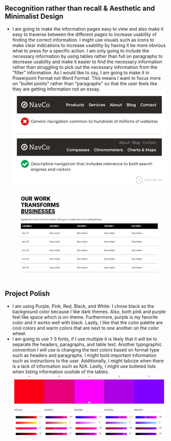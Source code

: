 Recognition rather than recall & Aesthetic and Minimalist Design
------------------------------
* I am going to make the information pages easy to view and also make it easy to traverse between the different pages to increase usability of finding the correct information. I might use visuals such as icons to make clear indications to increase usability by having it be more obvious what to press for a specific action. I am only going to include the necessary information by using tables rather than full on paragraphs to decrease usability and make it easier to find the necessary information rather than struggling to pick out the necessary information from the "filler" information. As I would like to say, I am going to make it in Powerpoint Format not Word Format. This means I want to focus more on "bullet points" rather than "paragraphs" so that the user feels like they are getting information not an essay.
![Navigation Example](./Navigation.png)
![Table Example](./Table.png)

Project Polish
--------------
* I am using Purple, Pink, Red, Black, and White. I chose black as the background color because I like dark themes. Also, both pink and purple feel like space which is on-theme. Furthermore, purple is my favorite color and it works well with black. Lastly, I like that the color palette are cool colors and warm colors that are next to one another on the color wheel.
* I am going to use 1-3 fonts, if I use multiple it is likely that it will be to separate the headers, paragraphs, and table text. Another typographic convention I will use is changing the text colors based on format type such as headers and paragraphs. I might bold important information such as instructions to the user. Additionally, I might talicize when there is a lack of information such as N/A. Lastly, I might use bulleted lists when listing information oustide of the tables.
![Color Palette Example](./ColorPalette.png)
